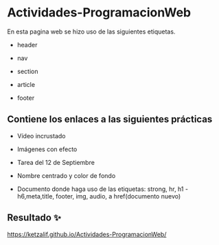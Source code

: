 # Actividades-ProgramacionWeb

En esta pagina web se hizo uso de las siguientes etiquetas.

- header

- nav

- section

- article

- footer

## Contiene los enlaces a las siguientes prácticas

- Vídeo incrustado

- Imágenes con efecto

- Tarea del 12 de Septiembre

- Nombre centrado y color de fondo

- Documento donde haga uso de las etiquetas: strong, hr, h1 - h6,meta,title, footer, img, audio, a href(documento nuevo)

## Resultado ✨

https://ketzalif.github.io/Actividades-ProgramacionWeb/
